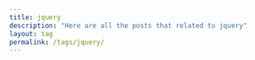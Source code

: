 ```yaml
---
title: jquery
description: "Here are all the posts that related to jquery"
layout: tag
permalink: /tags/jquery/
---
```


